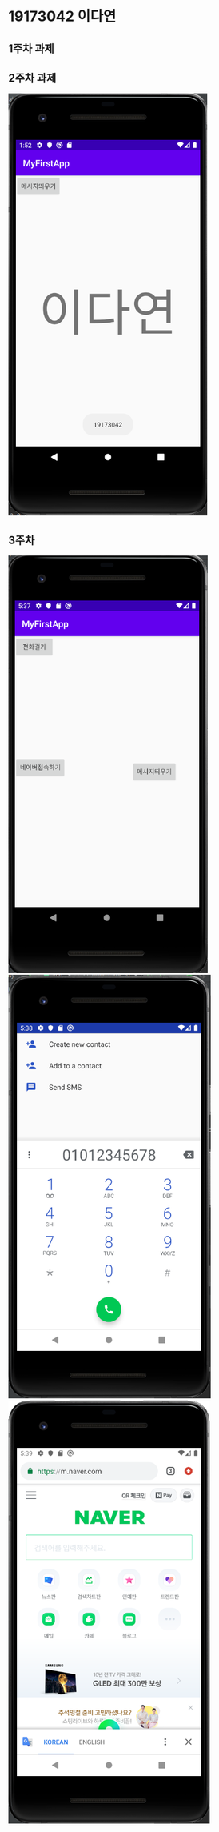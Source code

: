 # 19173042 이다연

## 1주차 과제

## 2주차 과제
  <img width="" height="" src="./PNg/제목 없음.png"></img>

## 3주차 
  <img width="" height="" src="./PNg/화면.png"></img>
  <img width="" height="" src="./PNg/전화.png"></img>
  <img width="" height="" src="./PNg/네이버.png"></img>
